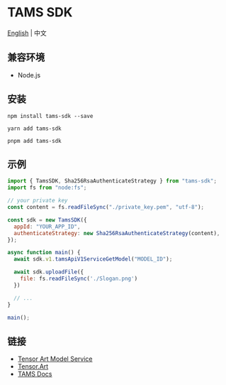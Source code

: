 # TAMS SDK

[English](./README.md) | 中文

## 兼容环境

- Node.js

## 安装

```
npm install tams-sdk --save
```

```
yarn add tams-sdk
```

```
pnpm add tams-sdk
```

## 示例

```js
import { TamsSDK, Sha256RsaAuthenticateStrategy } from "tams-sdk";
import fs from "node:fs";

// your private key
const content = fs.readFileSync("./private_key.pem", "utf-8");

const sdk = new TamsSDK({
  appId: "YOUR_APP_ID",
  authenticateStrategy: new Sha256RsaAuthenticateStrategy(content),
});

async function main() {
  await sdk.v1.tamsApiV1ServiceGetModel("MODEL_ID");

  await sdk.uploadFile({
    file: fs.readFileSync('./Slogan.png')
  })

  // ...
}

main();
```

## 链接

- [Tensor Art Model Service](https://tams.tensor.art)
- [Tensor.Art](https://tensor.art)
- [TAMS Docs](https://docs.tensor.art)
